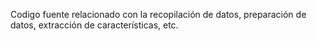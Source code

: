 Codigo fuente relacionado con la recopilación de datos, preparación de datos, extracción de características, etc.